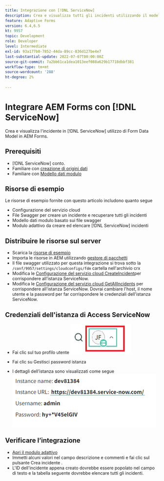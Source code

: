 ```yaml
---
title: Integrazione con [!DNL ServiceNow]
description: Crea e visualizza tutti gli incidenti utilizzando il modello dati del modulo.
feature: Adaptive Forms
version: 6.4,6.5
kt: 9957
topic: Development
role: Developer
level: Intermediate
exl-id: 93a177b0-7852-44da-89cc-836d127be4e7
last-substantial-update: 2022-07-07T00:00:00Z
source-git-commit: 7a2bb61ca1dea1013eef088a629b17718dbbf381
workflow-type: tm+mt
source-wordcount: '288'
ht-degree: 2%

---
```


# Integrare AEM Forms con [!DNL ServiceNow]

Crea e visualizza l&#39;incidente in [!DNL ServiceNow] utilizzo di Form Data Model in AEM Forms.

## Prerequisiti

* [!DNL ServiceNow] conto.
* Familiare con [creazione di origini dati](https://experienceleague.adobe.com/docs/experience-manager-learn/forms/ic-web-channel-tutorial/parttwo.html)
* Familiare con [Modello dati modulo](https://experienceleague.adobe.com/docs/experience-manager-65/forms/form-data-model/create-form-data-models.html)

## Risorse di esempio

Le risorse di esempio fornite con questo articolo includono quanto segue

* Configurazione del servizio cloud
* File Swagger per creare un incidente e recuperare tutti gli incidenti
* Modello dati modulo basato sui file swagger
* Modulo adattivo da creare ed elencare [!DNL ServiceNow] incidenti

## Distribuire le risorse sul server

* Scarica la [risorse di esempio](assets/service-now.zip)
* Importa le risorse in AEM utilizzando [gestore di pacchetti](http://localhost:4502/crx/packmgr/index.jsp)
* Il file swagger utilizzato per questa integrazione si trova sotto la ```/conf/9957/settings/cloudconfigs/fdm``` cartella nell&#39;archivio crx
* Modifica le [Configurazione del servizio cloud CreateIncident](http://localhost:4502/mnt/overlay/fd/fdm/gui/components/admin/fdmcloudservice/properties.html?item=%2Fconf%2F9957%2Fsettings%2Fcloudconfigs%2Ffdm%2Fcreateincident)per corrispondere all&#39;istanza ServiceNow.
* Modifica le [Configurazione del servizio cloud GetAllIncidents](http://localhost:4502/mnt/overlay/fd/fdm/gui/components/admin/fdmcloudservice/properties.html?item=%2Fconf%2F9957%2Fsettings%2Fcloudconfigs%2Ffdm%2Fgetallincidents) per corrispondere all&#39;istanza ServiceNow. Dovrai cambiare l&#39;host, il nome utente e la password per far corrispondere le credenziali dell&#39;istanza ServiceNow.

## Credenziali dell&#39;istanza di Access ServiceNow

* Fai clic sul tuo profilo utente
   ![fare clic sul profilo utente](assets/snow-1.png)

* Fai clic su Gestisci password istanza
* I dettagli dell’istanza sono visualizzati come segue
   ![dettagli dell&#39;istanza](assets/snow-3.png)

## Verificare l’integrazione

* [Apri il modulo adattivo](http://localhost:4502/content/dam/formsanddocuments/create-incident-in-service-now/jcr:content?wcmmode=disabled)
* Immetti alcuni valori nel campo descrizione e commenti e fai clic sul pulsante Crea incidente .
* L&#39;ID dell&#39;incidente appena creato dovrebbe essere popolato nel campo di testo e la tabella seguente dovrebbe elencare tutti gli incidenti.
